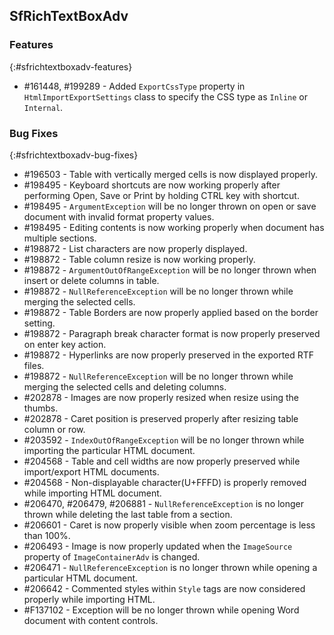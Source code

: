## SfRichTextBoxAdv

### Features
{:#sfrichtextboxadv-features}
* \#161448, \#199289 - Added `ExportCssType` property in `HtmlImportExportSettings` class to specify the CSS type as `Inline` or `Internal`.

### Bug Fixes
{:#sfrichtextboxadv-bug-fixes}
* \#196503 - Table with vertically merged cells is now displayed properly.
* \#198495 - Keyboard shortcuts are now working properly after performing Open, Save or Print by holding CTRL key with shortcut.
* \#198495 - `ArgumentException` will be no longer thrown on open or save document with invalid format property values.
* \#198495 - Editing contents is now working properly when document has multiple sections.
* \#198872 - List characters are now properly displayed.
* \#198872 - Table column resize is now working properly.
* \#198872 - `ArgumentOutOfRangeException` will be no longer thrown when insert or delete columns in table.
* \#198872 - `NullReferenceException` will be no longer thrown while merging the selected cells.
* \#198872 - Table Borders are now properly applied based on the border setting.
* \#198872 - Paragraph break character format is now properly preserved on enter key action.
* \#198872 - Hyperlinks are now properly preserved in the exported RTF files. 
* \#198872 - `NullReferenceException` will be no longer thrown while merging the selected cells and deleting columns.
* \#202878 - Images are now properly resized when resize using the thumbs. 
* \#202878 - Caret position is preserved properly after resizing table column or row.
* \#203592 - `IndexOutOfRangeException` will be no longer thrown while importing the particular HTML document.
* \#204568 - Table and cell widths are now properly preserved while import/export HTML documents.
* \#204568 - Non-displayable character(U+FFFD) is properly removed while importing HTML document.
* \#206470, \#206479, \#206881 - `NullReferenceException` is no longer thrown while deleting the last table from a section. 
* \#206601 - Caret is now properly visible when zoom percentage is less than 100%.
* \#206493 - Image is now properly updated when the `ImageSource` property of `ImageContainerAdv` is changed.
* \#206471 - `NullReferenceException` is no longer thrown while opening a particular HTML document.
* \#206642 - Commented styles within `Style` tags are now considered properly while importing HTML.
* \#F137102 - Exception will be no longer thrown while opening Word document with content controls.